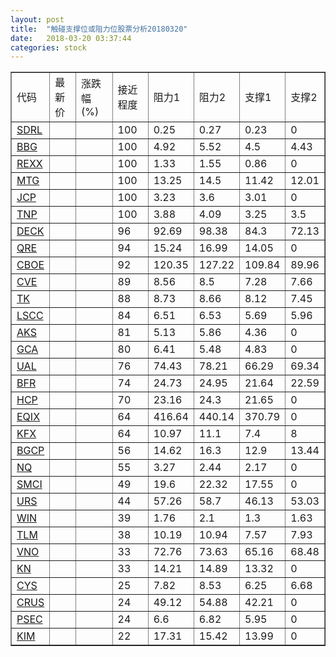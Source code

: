 ```yaml
---
layout: post
title:  "触碰支撑位或阻力位股票分析20180320"
date:   2018-03-20 03:37:44
categories: stock
---
```

<script type="text/javascript">
var stockList = []
stockList.push('gb_sdrl');
stockList.push('gb_bbg');
stockList.push('gb_rexx');
stockList.push('gb_mtg');
stockList.push('gb_jcp');
stockList.push('gb_tnp');
stockList.push('gb_deck');
stockList.push('gb_qre');
stockList.push('gb_cboe');
stockList.push('gb_cve');
stockList.push('gb_tk');
stockList.push('gb_lscc');
stockList.push('gb_aks');
stockList.push('gb_gca');
stockList.push('gb_ual');
stockList.push('gb_bfr');
stockList.push('gb_hcp');
stockList.push('gb_eqix');
stockList.push('gb_kfx');
stockList.push('gb_bgcp');
stockList.push('gb_nq');
stockList.push('gb_smci');
stockList.push('gb_urs');
stockList.push('gb_win');
stockList.push('gb_tlm');
stockList.push('gb_vno');
stockList.push('gb_kn');
stockList.push('gb_cys');
stockList.push('gb_crus');
stockList.push('gb_psec');
stockList.push('gb_kim');
</script>
<table border="1">
 <tr>
 <td>代码</td>
 <td>最新价</td>
 <td>涨跌幅(%)</td>
 <td>接近程度</td>
 <td>阻力1</td>
 <td>阻力2</td>
 <td>支撑1</td>
 <td>支撑2</td>
</tr>
  <tr id="sdrl" class="red">
  <td><a href="http://stock.finance.sina.com.cn/usstock/quotes/SDRL.html" target="_blank">SDRL</a></td><td></td><td></td><td>100</td><td>0.25</td><td>0.27</td><td>0.23</td><td>0</td></tr>
  <tr id="bbg" class="red">
  <td><a href="http://stock.finance.sina.com.cn/usstock/quotes/BBG.html" target="_blank">BBG</a></td><td></td><td></td><td>100</td><td>4.92</td><td>5.52</td><td>4.5</td><td>4.43</td></tr>
  <tr id="rexx" class="green">
  <td><a href="http://stock.finance.sina.com.cn/usstock/quotes/REXX.html" target="_blank">REXX</a></td><td></td><td></td><td>100</td><td>1.33</td><td>1.55</td><td>0.86</td><td>0</td></tr>
  <tr id="mtg" class="green">
  <td><a href="http://stock.finance.sina.com.cn/usstock/quotes/MTG.html" target="_blank">MTG</a></td><td></td><td></td><td>100</td><td>13.25</td><td>14.5</td><td>11.42</td><td>12.01</td></tr>
  <tr id="jcp" class="green">
  <td><a href="http://stock.finance.sina.com.cn/usstock/quotes/JCP.html" target="_blank">JCP</a></td><td></td><td></td><td>100</td><td>3.23</td><td>3.6</td><td>3.01</td><td>0</td></tr>
  <tr id="tnp" class="green">
  <td><a href="http://stock.finance.sina.com.cn/usstock/quotes/TNP.html" target="_blank">TNP</a></td><td></td><td></td><td>100</td><td>3.88</td><td>4.09</td><td>3.25</td><td>3.5</td></tr>
  <tr id="deck" class="red">
  <td><a href="http://stock.finance.sina.com.cn/usstock/quotes/DECK.html" target="_blank">DECK</a></td><td></td><td></td><td>96</td><td>92.69</td><td>98.38</td><td>84.3</td><td>72.13</td></tr>
  <tr id="qre" class="red">
  <td><a href="http://stock.finance.sina.com.cn/usstock/quotes/QRE.html" target="_blank">QRE</a></td><td></td><td></td><td>94</td><td>15.24</td><td>16.99</td><td>14.05</td><td>0</td></tr>
  <tr id="cboe" class="red">
  <td><a href="http://stock.finance.sina.com.cn/usstock/quotes/CBOE.html" target="_blank">CBOE</a></td><td></td><td></td><td>92</td><td>120.35</td><td>127.22</td><td>109.84</td><td>89.96</td></tr>
  <tr id="cve" class="red">
  <td><a href="http://stock.finance.sina.com.cn/usstock/quotes/CVE.html" target="_blank">CVE</a></td><td></td><td></td><td>89</td><td>8.56</td><td>8.5</td><td>7.28</td><td>7.66</td></tr>
  <tr id="tk" class="green">
  <td><a href="http://stock.finance.sina.com.cn/usstock/quotes/TK.html" target="_blank">TK</a></td><td></td><td></td><td>88</td><td>8.73</td><td>8.66</td><td>8.12</td><td>7.45</td></tr>
  <tr id="lscc" class="green">
  <td><a href="http://stock.finance.sina.com.cn/usstock/quotes/LSCC.html" target="_blank">LSCC</a></td><td></td><td></td><td>84</td><td>6.51</td><td>6.53</td><td>5.69</td><td>5.96</td></tr>
  <tr id="aks" class="red">
  <td><a href="http://stock.finance.sina.com.cn/usstock/quotes/AKS.html" target="_blank">AKS</a></td><td></td><td></td><td>81</td><td>5.13</td><td>5.86</td><td>4.36</td><td>0</td></tr>
  <tr id="gca" class="green">
  <td><a href="http://stock.finance.sina.com.cn/usstock/quotes/GCA.html" target="_blank">GCA</a></td><td></td><td></td><td>80</td><td>6.41</td><td>5.48</td><td>4.83</td><td>0</td></tr>
  <tr id="ual" class="green">
  <td><a href="http://stock.finance.sina.com.cn/usstock/quotes/UAL.html" target="_blank">UAL</a></td><td></td><td></td><td>76</td><td>74.43</td><td>78.21</td><td>66.29</td><td>69.34</td></tr>
  <tr id="bfr" class="green">
  <td><a href="http://stock.finance.sina.com.cn/usstock/quotes/BFR.html" target="_blank">BFR</a></td><td></td><td></td><td>74</td><td>24.73</td><td>24.95</td><td>21.64</td><td>22.59</td></tr>
  <tr id="hcp" class="red">
  <td><a href="http://stock.finance.sina.com.cn/usstock/quotes/HCP.html" target="_blank">HCP</a></td><td></td><td></td><td>70</td><td>23.16</td><td>24.3</td><td>21.65</td><td>0</td></tr>
  <tr id="eqix" class="red">
  <td><a href="http://stock.finance.sina.com.cn/usstock/quotes/EQIX.html" target="_blank">EQIX</a></td><td></td><td></td><td>64</td><td>416.64</td><td>440.14</td><td>370.79</td><td>0</td></tr>
  <tr id="kfx" class="green">
  <td><a href="http://stock.finance.sina.com.cn/usstock/quotes/KFX.html" target="_blank">KFX</a></td><td></td><td></td><td>64</td><td>10.97</td><td>11.1</td><td>7.4</td><td>8</td></tr>
  <tr id="bgcp" class="green">
  <td><a href="http://stock.finance.sina.com.cn/usstock/quotes/BGCP.html" target="_blank">BGCP</a></td><td></td><td></td><td>56</td><td>14.62</td><td>16.3</td><td>12.9</td><td>13.44</td></tr>
  <tr id="nq" class="green">
  <td><a href="http://stock.finance.sina.com.cn/usstock/quotes/NQ.html" target="_blank">NQ</a></td><td></td><td></td><td>55</td><td>3.27</td><td>2.44</td><td>2.17</td><td>0</td></tr>
  <tr id="smci" class="red">
  <td><a href="http://stock.finance.sina.com.cn/usstock/quotes/SMCI.html" target="_blank">SMCI</a></td><td></td><td></td><td>49</td><td>19.6</td><td>22.32</td><td>17.55</td><td>0</td></tr>
  <tr id="urs" class="green">
  <td><a href="http://stock.finance.sina.com.cn/usstock/quotes/URS.html" target="_blank">URS</a></td><td></td><td></td><td>44</td><td>57.26</td><td>58.7</td><td>46.13</td><td>53.03</td></tr>
  <tr id="win" class="green">
  <td><a href="http://stock.finance.sina.com.cn/usstock/quotes/WIN.html" target="_blank">WIN</a></td><td></td><td></td><td>39</td><td>1.76</td><td>2.1</td><td>1.3</td><td>1.63</td></tr>
  <tr id="tlm" class="green">
  <td><a href="http://stock.finance.sina.com.cn/usstock/quotes/TLM.html" target="_blank">TLM</a></td><td></td><td></td><td>38</td><td>10.19</td><td>10.94</td><td>7.57</td><td>7.93</td></tr>
  <tr id="vno" class="green">
  <td><a href="http://stock.finance.sina.com.cn/usstock/quotes/VNO.html" target="_blank">VNO</a></td><td></td><td></td><td>33</td><td>72.76</td><td>73.63</td><td>65.16</td><td>68.48</td></tr>
  <tr id="kn" class="green">
  <td><a href="http://stock.finance.sina.com.cn/usstock/quotes/KN.html" target="_blank">KN</a></td><td></td><td></td><td>33</td><td>14.21</td><td>14.89</td><td>13.32</td><td>0</td></tr>
  <tr id="cys" class="green">
  <td><a href="http://stock.finance.sina.com.cn/usstock/quotes/CYS.html" target="_blank">CYS</a></td><td></td><td></td><td>25</td><td>7.82</td><td>8.53</td><td>6.25</td><td>6.68</td></tr>
  <tr id="crus" class="green">
  <td><a href="http://stock.finance.sina.com.cn/usstock/quotes/CRUS.html" target="_blank">CRUS</a></td><td></td><td></td><td>24</td><td>49.12</td><td>54.88</td><td>42.21</td><td>0</td></tr>
  <tr id="psec" class="red">
  <td><a href="http://stock.finance.sina.com.cn/usstock/quotes/PSEC.html" target="_blank">PSEC</a></td><td></td><td></td><td>24</td><td>6.6</td><td>6.82</td><td>5.95</td><td>0</td></tr>
  <tr id="kim" class="green">
  <td><a href="http://stock.finance.sina.com.cn/usstock/quotes/KIM.html" target="_blank">KIM</a></td><td></td><td></td><td>22</td><td>17.31</td><td>15.42</td><td>13.99</td><td>0</td></tr>
</table>
